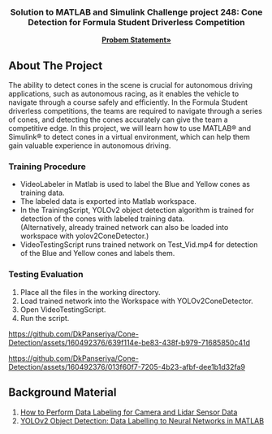 <a name="readme-top"></a>

<h3 align="center">Solution to MATLAB and Simulink Challenge project 248: Cone Detection for Formula Student Driverless Competition</h3>

  <p align="center">
    <a href="https://github.com/mathworks/MATLAB-Simulink-Challenge-Project-Hub/tree/40c3078ecaf4acd684f5b202a545f0933bb993ba/projects/Cone%20Detection%20for%20Formula%20Student%20Driverless%20Competition"><strong>Probem Statement»</strong></a>
    <br />
    
  </p>
</div>


## About The Project
The ability to detect cones in the scene is crucial for autonomous driving applications, such as autonomous racing, as it enables the vehicle to navigate through a course safely and efficiently. In the Formula Student driverless competitions, the teams are required to navigate through a series of cones, and detecting the cones accurately can give the team a competitive edge. In this project, we will learn how to use MATLAB® and Simulink® to detect cones in a virtual environment, which can help them gain valuable experience in autonomous driving.

### Training Procedure
- VideoLabeler in Matlab is used to label the Blue and Yellow cones as training data.   <br />
- The labeled data is exported into Matlab workspace.   <br />
- In the TrainingScript, YOLOv2 object detection algorithm is trained for detection of the cones with labeled training data.    <br />
  (Alternatively, already trained network can also be loaded into workspace with yolov2ConeDetector.)   <br />
- VideoTestingScript runs trained network on Test_Vid.mp4 for detection of the Blue and Yellow cones and labels them.   <br />


### Testing Evaluation

1. Place all the files in the working directory.
2. Load trained network into the Workspace with YOLOv2ConeDetector.
3. Open VideoTestingScript.
4. Run the script.

https://github.com/DkPanseriya/Cone-Detection/assets/160492376/639f114e-be83-438f-b979-71685850c41d


https://github.com/DkPanseriya/Cone-Detection/assets/160492376/013f60f7-7205-4b23-afbf-dee1b1d32fa9


## Background Material

1. [How to Perform Data Labeling for Camera and Lidar Sensor Data](https://www.mathworks.com/videos/ground-truth-labeler-app-1529300803691.html)
2. [YOLOv2 Object Detection: Data Labelling to Neural Networks in MATLAB](https://blogs.mathworks.com/student-lounge/2020/07/07/yolov2-object-detection-data-labelling-to-neural-networks-in-matlab/)

